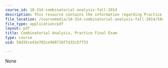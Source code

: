 ```yaml
---
course_id: 18-314-combinatorial-analysis-fall-2014
description: This resource contains the information regarding Practice Final Exam.
file_location: /coursemedia/18-314-combinatorial-analysis-fall-2014/58d35ce43e702ce9d8710f7d33c5ff33_MIT18_314F14_pracexam.pdf
file_type: application/pdf
layout: pdf
title: Combinatorial Analysis, Practice Final Exam
type: course
uid: 58d35ce43e702ce9d8710f7d33c5ff33

---
```

None